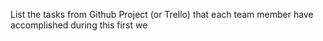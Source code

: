 List the tasks from Github Project (or Trello)  that each team member have accomplished during this first we
